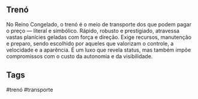 ## Trenó
No Reino Congelado, o trenó é o meio de transporte dos que podem pagar o preço — literal e simbólico. Rápido, robusto e prestigiado, atravessa vastas planícies geladas com força e direção. Exige recursos, manutenção e preparo, sendo escolhido por aqueles que valorizam o controle, a velocidade e a aparência. É um luxo que revela status, mas também impõe compromissos com o custo da autonomia e da visibilidade.

## Tags
#trenó #transporte